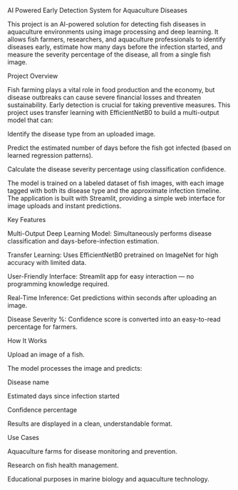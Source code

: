 AI Powered Early Detection System for Aquaculture Diseases

This project is an AI-powered solution for detecting fish diseases in aquaculture environments using image processing and deep learning. It allows fish farmers, researchers, and aquaculture professionals to identify diseases early, estimate how many days before the infection started, and measure the severity percentage of the disease, all from a single fish image.

Project Overview

Fish farming plays a vital role in food production and the economy, but disease outbreaks can cause severe financial losses and threaten sustainability. Early detection is crucial for taking preventive measures. This project uses transfer learning with EfficientNetB0 to build a multi-output model that can:

Identify the disease type from an uploaded image.

Predict the estimated number of days before the fish got infected (based on learned regression patterns).

Calculate the disease severity percentage using classification confidence.

The model is trained on a labeled dataset of fish images, with each image tagged with both its disease type and the approximate infection timeline. The application is built with Streamlit, providing a simple web interface for image uploads and instant predictions.

Key Features

Multi-Output Deep Learning Model: Simultaneously performs disease classification and days-before-infection estimation.

Transfer Learning: Uses EfficientNetB0 pretrained on ImageNet for high accuracy with limited data.

User-Friendly Interface: Streamlit app for easy interaction — no programming knowledge required.

Real-Time Inference: Get predictions within seconds after uploading an image.

Disease Severity %: Confidence score is converted into an easy-to-read percentage for farmers.

How It Works

Upload an image of a fish.

The model processes the image and predicts:

Disease name

Estimated days since infection started

Confidence percentage

Results are displayed in a clean, understandable format.

Use Cases

Aquaculture farms for disease monitoring and prevention.

Research on fish health management.

Educational purposes in marine biology and aquaculture technology.
